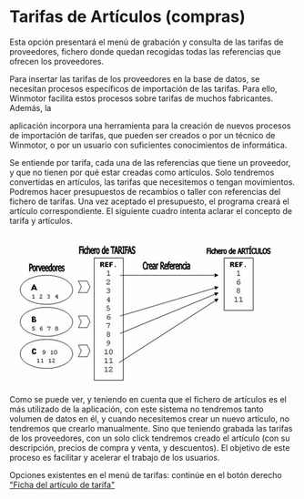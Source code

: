 # Tarifas de Artículos \(compras\)

Esta opción presentará el menú de grabación y consulta de las tarifas de proveedores, fichero donde quedan recogidas todas las referencias que ofrecen los proveedores.

Para insertar las tarifas de los proveedores en la base de datos, se necesitan procesos específicos de importación de las tarifas. Para ello, Winmotor facilita estos procesos sobre tarifas de muchos fabricantes. Además, la

aplicación incorpora una herramienta para la creación de nuevos procesos de importación de tarifas, que pueden ser creados o por un técnico de Winmotor, o por un usuario con suficientes conocimientos de informática.

Se entiende por tarifa, cada una de las referencias que tiene un proveedor, y que no tienen por qué estar creadas como artículos. Solo tendremos convertidas en artículos, las tarifas que necesitemos o tengan movimientos. Podremos hacer presupuestos de recambios o taller con referencias del fichero de tarifas. Una vez aceptado el presupuesto, el programa creará el artículo correspondiente. El siguiente cuadro intenta aclarar el concepto de tarifa y artículos.

![Flujo de tarifas de art&#xED;culos](../../../.gitbook/assets/image%20%28355%29.png)

Como se puede ver, y teniendo en cuenta que el fichero de artículos es el más utilizado de la aplicación, con este sistema no tendremos tanto volumen de datos en él, y cuando necesitemos crear un nuevo artículo, no tendremos que crearlo manualmente. Sino que teniendo grabada las tarifas de los proveedores, con un solo click tendremos creado el artículo \(con su descripción, precios de compra y venta, y descuentos\). El objetivo de este proceso es facilitar y acelerar el trabajo de los usuarios.

Opciones existentes en el menú de tarifas: continúe en el botón derecho ["Ficha del artículo de tarifa"](ficha-del-articulo-de-tarifa.md)


